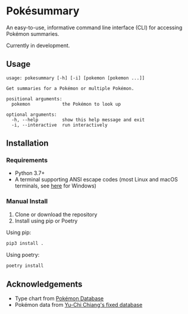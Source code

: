 # Pokésummary
An easy-to-use, informative command line interface (CLI)
for accessing Pokémon summaries.

Currently in development.

## Usage
```
usage: pokesummary [-h] [-i] [pokemon [pokemon ...]]

Get summaries for a Pokémon or multiple Pokémon.

positional arguments:
  pokemon            the Pokémon to look up

optional arguments:
  -h, --help         show this help message and exit
  -i, --interactive  run interactively
```

## Installation

### Requirements
- Python 3.7+
- A terminal supporting ANSI escape codes
(most Linux and macOS terminals,
see [here](https://superuser.com/questions/413073/windows-console-with-ansi-colors-handling) for Windows)

### Manual Install
1. Clone or download the repository
2. Install using pip or Poetry

Using pip:
```sh
pip3 install .
```

Using poetry:
```sh
poetry install
```

## Acknowledgements
- Type chart from [Pokémon Database](https://pokemondb.net/type)
- Pokémon data from [Yu-Chi Chiang's fixed database](https://www.kaggle.com/mrdew25/pokemon-database/discussion/165031)
